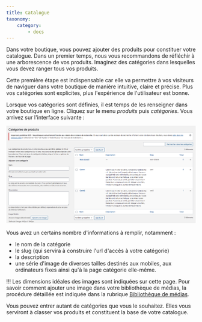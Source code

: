 ```yaml
---
title: Catalogue
taxonomy:
    category:
        - docs
---
```


Dans votre boutique, vous pouvez ajouter des produits pour constituer votre catalogue. Dans un premier temps, nous vous recommandons de réfléchir à une arborescence de vos produits. Imaginez des catégories dans lesquelles vous devez ranger tous vos produits. 

Cette première étape est indispensable car elle va permettre à vos visiteurs de naviguer dans votre boutique de manière intuitive, claire et précise. Plus vos catégories sont explicites, plus l'expérience de l'utilisateur est bonne. 

Lorsque vos catégories sont définies, il est temps de les renseigner dans votre boutique en ligne. Cliquez sur le menu _produits_ puis _catégories_. Vous arrivez sur l'interface suivante : 

![remplir-categories-produits-catalogue-guide-123venteflash](remplir-categories-produits-catalogue-guide-123venteflash.png)

Vous avez un certains nombre d'informations à remplir, notamment : 
- le nom de la catégorie
- le slug (qui servira à construire l'url d'accès à votre catégorie)
- la description
- une série d'image de diverses tailles destinés aux mobiles, aux ordinateurs fixes ainsi qu'à la page catégorie elle-même. 

!!! Les dimensions idéales des images sont indiquées sur cette page. Pour savoir comment ajouter une image dans votre bibliothèque de médias, la procédure détaillée est indiquée dans la rubrique [Bibliothèque de médias](https://guide.123venteflash.com/divers/media/bibliotheque-media).

Vous pouvez entrer autant de catégories que vous le souhaitez. Elles vous serviront à classer vos produits et constituent la base de votre catalogue. 
